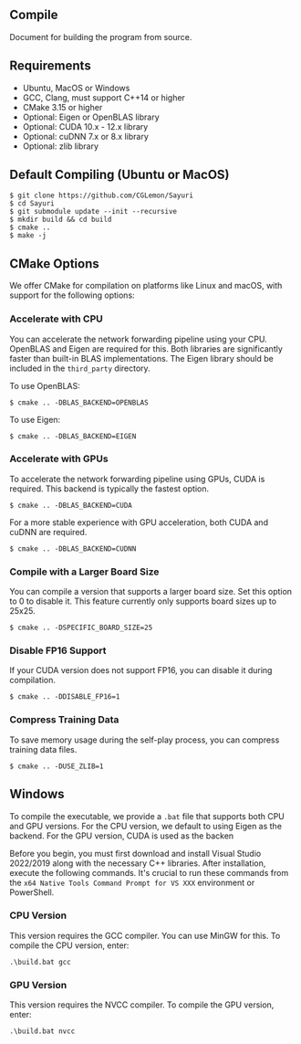 ## Compile

Document for building the program from source.

## Requirements

* Ubuntu, MacOS or Windows
* GCC, Clang, must support C++14 or higher
* CMake 3.15 or higher
* Optional: Eigen or OpenBLAS library
* Optional: CUDA 10.x - 12.x library
* Optional: cuDNN 7.x or 8.x library
* Optional: zlib library

## Default Compiling (Ubuntu or MacOS)

    $ git clone https://github.com/CGLemon/Sayuri
    $ cd Sayuri
    $ git submodule update --init --recursive
    $ mkdir build && cd build
    $ cmake ..
    $ make -j

## CMake Options

We offer CMake for compilation on platforms like Linux and macOS, with support for the following options:

### Accelerate with CPU

You can accelerate the network forwarding pipeline using your CPU. OpenBLAS and Eigen are required for this. Both libraries are significantly faster than built-in BLAS implementations. The Eigen library should be included in the ```third_party``` directory.

To use OpenBLAS:

    $ cmake .. -DBLAS_BACKEND=OPENBLAS

To use Eigen:

    $ cmake .. -DBLAS_BACKEND=EIGEN


### Accelerate with GPUs

To accelerate the network forwarding pipeline using GPUs, CUDA is required. This backend is typically the fastest option.

    $ cmake .. -DBLAS_BACKEND=CUDA

For a more stable experience with GPU acceleration, both CUDA and cuDNN are required.

    $ cmake .. -DBLAS_BACKEND=CUDNN

### Compile with a Larger Board Size

You can compile a version that supports a larger board size. Set this option to 0 to disable it. This feature currently only supports board sizes up to 25x25.

    $ cmake .. -DSPECIFIC_BOARD_SIZE=25

### Disable FP16 Support

If your CUDA version does not support FP16, you can disable it during compilation.

    $ cmake .. -DDISABLE_FP16=1

### Compress Training Data

To save memory usage during the self-play process, you can compress training data files.

    $ cmake .. -DUSE_ZLIB=1

## Windows

To compile the executable, we provide a ```.bat``` file that supports both CPU and GPU versions. For the CPU version, we default to using Eigen as the backend. For the GPU version, CUDA is used as the backen

Before you begin, you must first download and install Visual Studio 2022/2019 along with the necessary C++ libraries. After installation, execute the following commands. It's crucial to run these commands from the ```x64 Native Tools Command Prompt for VS XXX``` environment or PowerShell.

### CPU Version

This version requires the GCC compiler. You can use MinGW for this. To compile the CPU version, enter:

    .\build.bat gcc


### GPU Version

This version requires the NVCC compiler. To compile the GPU version, enter:

    .\build.bat nvcc
